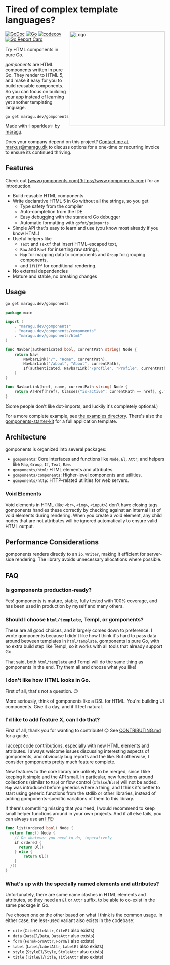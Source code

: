 # Tired of complex template languages?

<img src="logo.png" alt="Logo" width="300" align="right">

[![GoDoc](https://pkg.go.dev/badge/maragu.dev/gomponents)](https://pkg.go.dev/maragu.dev/gomponents)
[![Go](https://github.com/maragudk/gomponents/actions/workflows/ci.yml/badge.svg)](https://github.com/maragudk/gomponents/actions/workflows/ci.yml)
[![codecov](https://codecov.io/gh/maragudk/gomponents/branch/main/graph/badge.svg)](https://codecov.io/gh/maragudk/gomponents)
[![Go Report Card](https://goreportcard.com/badge/maragu.dev/gomponents)](https://goreportcard.com/report/maragu.dev/gomponents)

Try HTML components in pure Go.

_gomponents_ are HTML components written in pure Go.
They render to HTML 5, and make it easy for you to build reusable components.
So you can focus on building your app instead of learning yet another templating language.

```shell
go get maragu.dev/gomponents
```

Made with ✨sparkles✨ by [maragu](https://www.maragu.dev/).

Does your company depend on this project? [Contact me at markus@maragu.dk](mailto:markus@maragu.dk?Subject=Supporting%20your%20project) to discuss options for a one-time or recurring invoice to ensure its continued thriving.

## Features

Check out [www.gomponents.com](https://www.gomponents.com) for an introduction.

- Build reusable HTML components
- Write declarative HTML 5 in Go without all the strings, so you get
  - Type safety from the compiler
  - Auto-completion from the IDE
  - Easy debugging with the standard Go debugger
  - Automatic formatting with `gofmt`/`goimports`
- Simple API that's easy to learn and use (you know most already if you know HTML)
- Useful helpers like
  - `Text` and `Textf` that insert HTML-escaped text,
  - `Raw` and `Rawf` for inserting raw strings,
  - `Map` for mapping data to components and `Group` for grouping components,
  - and `If`/`Iff` for conditional rendering.
- No external dependencies
- Mature and stable, no breaking changes

## Usage

```shell
go get maragu.dev/gomponents
```

```go
package main

import (
	. "maragu.dev/gomponents"
	. "maragu.dev/gomponents/components"
	. "maragu.dev/gomponents/html"
)

func Navbar(authenticated bool, currentPath string) Node {
	return Nav(
		NavbarLink("/", "Home", currentPath),
		NavbarLink("/about", "About", currentPath),
		If(authenticated, NavbarLink("/profile", "Profile", currentPath)),
	)
}

func NavbarLink(href, name, currentPath string) Node {
	return A(Href(href), Classes{"is-active": currentPath == href}, g.Text(name))
}
```

(Some people don't like dot-imports, and luckily it's completely optional.)

For a more complete example, see [the examples directory](internal/examples/).
There's also the [gomponents-starter-kit](https://github.com/maragudk/gomponents-starter-kit) for a full application template.

## Architecture

gomponents is organized into several packages:

- `gomponents`: Core interfaces and functions like `Node`, `El`, `Attr`, and helpers like `Map`, `Group`, `If`, `Text`, `Raw`.
- `gomponents/html`: HTML elements and attributes.
- `gomponents/components`: Higher-level components and utilities.
- `gomponents/http`: HTTP-related utilities for web servers.

### Void Elements

Void elements in HTML (like `<br>`, `<img>`, `<input>`) don't have closing tags.
gomponents handles these correctly by checking against an internal list of void elements during rendering.
When you create a void element, any child nodes that are not attributes will be ignored automatically to ensure valid HTML output.

## Performance Considerations

gomponents renders directly to an `io.Writer`, making it efficient for server-side rendering.
The library avoids unnecessary allocations where possible.

## FAQ

### Is gomponents production-ready?

Yes! gomponents is mature, stable, fully tested with 100% coverage, and has been used in production by myself and many others.

### Should I choose `html/template`, Templ, or gomponents?

These are all good choices, and it largely comes down to preference.
I wrote gomponents because I didn't like how I think it's hard to pass data around between templates in `html/template`.
gomponents is pure Go, with no extra build step like Templ, so it works with all tools that already support Go.

That said, both `html/template` and Templ will do the same thing as gomponents in the end. Try them all and choose what you like!

### I don't like how HTML looks in Go.

First of all, that's not a question. 😉

More seriously, think of gomponents like a DSL for HTML. You're building UI components. Give it a day, and it'll feel natural.

### I'd like to add feature X, can I do that?

First of all, thank you for wanting to contribute! 😊 See [CONTRIBUTING.md](CONTRIBUTING.md) for a guide.

I accept code contributions, especially with new HTML elements and attributes.
I always welcome issues discussing interesting aspects of gomponents, and obviously bug reports and the like.
But otherwise, I consider gomponents pretty much feature complete.

New features to the core library are unlikely to be merged, since I like keeping it simple and the API small.
In particular, new functions around collections (similar to `Map`) or flow control (`IfElse`/`Else`) will not be added.
`Map` was introduced before generics where a thing, and I think it's better to start using generic functions
from the stdlib or other libraries, instead of adding gomponents-specific variations of them to this library.

If there's something missing that you need, I would recommend to keep small helper functions around in your own projects.
And if all else fails, you can always use an [IIFE](https://developer.mozilla.org/en-US/docs/Glossary/IIFE):

```go
func list(ordered bool) Node {
  return func() Node {
    // Do whatever you need to do, imperatively
    if ordered {
      return Ol()
    } else {
     	return Ul()
    }
  }()
}
```

### What's up with the specially named elements and attributes?

Unfortunately, there are some name clashes in HTML elements and attributes, so they need an `El` or `Attr` suffix,
to be able to co-exist in the same package in Go.

I've chosen one or the other based on what I think is the common usage.
In either case, the less-used variant also exists in the codebase:

- `cite` (`Cite`/`CiteAttr`, `CiteEl` also exists)
- `data` (`DataEl`/`Data`, `DataAttr` also exists)
- `form` (`Form`/`FormAttr`, `FormEl` also exists)
- `label` (`Label`/`LabelAttr`, `LabelEl` also exists)
- `style` (`StyleEl`/`Style`, `StyleAttr` also exists)
- `title` (`TitleEl`/`Title`, `TitleAttr` also exists)
